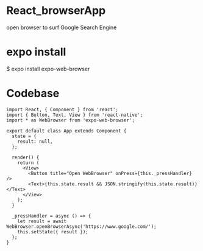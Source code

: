 # React_browserApp
open browser to surf Google Search Engine

# expo install

  $ expo install expo-web-browser
  
# Codebase

    import React, { Component } from 'react';
    import { Button, Text, View } from 'react-native';
    import * as WebBrowser from 'expo-web-browser';

    export default class App extends Component {
      state = {
        result: null,
      };

      render() {
        return (
          <View>
            <Button title="Open WebBrowser" onPress={this._pressHandler} />
            <Text>{this.state.result && JSON.stringify(this.state.result)}</Text>
          </View>
        );
      }

      _pressHandler = async () => {
        let result = await WebBrowser.openBrowserAsync('https://www.google.com/');
        this.setState({ result });
      };
    }

